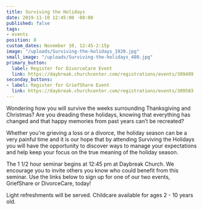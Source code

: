 ```yaml
---
title: Surviving the Holidays
date: 2019-11-10 12:45:00 -08:00
published: false
tags:
- events
position: 8
custom_dates: November 10, 12:45-2:15p
image: "/uploads/Surviving-the-holidays_1920.jpg"
small_image: "/uploads/Surviving-the-holidays_480.jpg"
primary_button:
  label: Register for DivorceCare Event
  link: https://daybreak.churchcenter.com/registrations/events/309499
seconday_buttons:
- label: Register for GriefShare Event
  link: https://daybreak.churchcenter.com/registrations/events/309503
---
```


Wondering how you will survive the weeks surrounding Thanksgiving and Christmas? Are you dreading these holidays, knowing that everything has changed and that happy memories from past years can’t be recreated?

Whether you're grieving a loss or a divorce, the holiday season can be a very painful time and it is our hope that by attending Surviving the Holidays you will have the opportunity to discover ways to manage your expectations and help keep your focus on the true meaning of the holiday season.

The 1 1/2 hour seminar begins at 12:45 pm at Daybreak Church. We encourage you to invite others you know who could benefit from this seminar. Use the links below to sign up for one of our two events, GriefShare or DivorceCare, today! 

Light refreshments will be served. Childcare available for ages 2 - 10 years old.